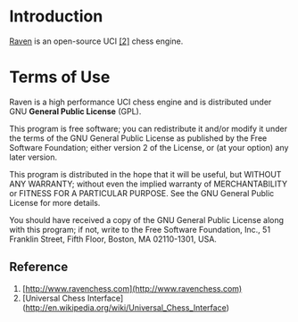 Introduction
============

[Raven](http://www.ravenchess.com) is an open-source UCI [[2]](#uci) chess engine.


Terms of Use
===========
Raven is a high performance UCI chess engine and is distributed under GNU **General Public License** (GPL).

This program is free software; you can redistribute it and/or
modify it under the terms of the GNU General Public License
as published by the Free Software Foundation; either version 2
of the License, or (at your option) any later version.

This program is distributed in the hope that it will be useful,
but WITHOUT ANY WARRANTY; without even the implied warranty of
MERCHANTABILITY or FITNESS FOR A PARTICULAR PURPOSE.  See the
GNU General Public License for more details.

You should have received a copy of the GNU General Public License
along with this program; if not, write to the Free Software
Foundation, Inc., 51 Franklin Street, Fifth Floor, Boston, MA  02110-1301, USA.

## Reference
1. <a name="raven"></a>[http://www.ravenchess.com](http://www.ravenchess.com)
2. <a name="uci"></a> [Universal Chess Interface] (http://en.wikipedia.org/wiki/Universal_Chess_Interface)
